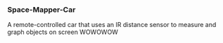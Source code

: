 ### Space-Mapper-Car
A remote-controlled car that uses an IR distance sensor to measure and graph objects on screen
WOWOWOW
